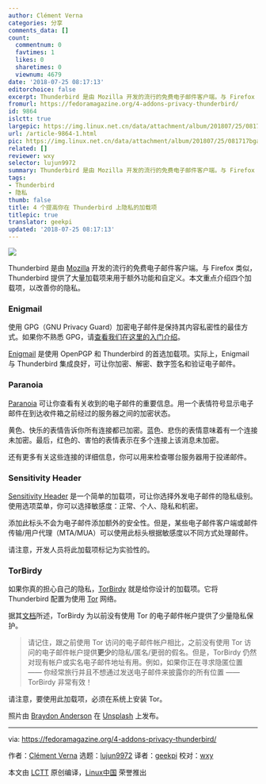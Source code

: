 ```yaml
---
author: Clément Verna
categories: 分享
comments_data: []
count:
  commentnum: 0
  favtimes: 1
  likes: 0
  sharetimes: 0
  viewnum: 4679
date: '2018-07-25 08:17:13'
editorchoice: false
excerpt: Thunderbird 是由 Mozilla 开发的流行的免费电子邮件客户端。与 Firefox 类似，Thunderbird 提供了大量加载项来用于额外功能和自定义。本文重点介绍四个加载项，以改善你的隐私。
fromurl: https://fedoramagazine.org/4-addons-privacy-thunderbird/
id: 9864
islctt: true
largepic: https://img.linux.net.cn/data/attachment/album/201807/25/081717bgacc582cj5va2u5.jpg
url: /article-9864-1.html
pic: https://img.linux.net.cn/data/attachment/album/201807/25/081717bgacc582cj5va2u5.jpg.thumb.jpg
related: []
reviewer: wxy
selector: lujun9972
summary: Thunderbird 是由 Mozilla 开发的流行的免费电子邮件客户端。与 Firefox 类似，Thunderbird 提供了大量加载项来用于额外功能和自定义。本文重点介绍四个加载项，以改善你的隐私。
tags:
- Thunderbird
- 隐私
thumb: false
title: 4 个提高你在 Thunderbird 上隐私的加载项
titlepic: true
translator: geekpi
updated: '2018-07-25 08:17:13'
---
```


![](/data/attachment/album/201807/25/081717bgacc582cj5va2u5.jpg)


Thunderbird 是由 [Mozilla](https://www.mozilla.org/en-US/) 开发的流行的免费电子邮件客户端。与 Firefox 类似，Thunderbird 提供了大量加载项来用于额外功能和自定义。本文重点介绍四个加载项，以改善你的隐私。


### Enigmail


使用 GPG（GNU Privacy Guard）加密电子邮件是保持其内容私密性的最佳方式。如果你不熟悉 GPG，请[查看我们在这里的入门介绍](https://fedoramagazine.org/gnupg-a-fedora-primer/)。


[Enigmail](https://addons.mozilla.org/en-US/thunderbird/addon/enigmail/) 是使用 OpenPGP 和 Thunderbird 的首选加载项。实际上，Enigmail 与 Thunderbird 集成良好，可让你加密、解密、数字签名和验证电子邮件。


### Paranoia


[Paranoia](https://addons.mozilla.org/en-US/thunderbird/addon/paranoia/?src=cb-dl-users) 可让你查看有关收到的电子邮件的重要信息。用一个表情符号显示电子邮件在到达收件箱之前经过的服务器之间的加密状态。


黄色、快乐的表情告诉你所有连接都已加密。蓝色、悲伤的表情意味着有一个连接未加密。最后，红色的、害怕的表情表示在多个连接上该消息未加密。


还有更多有关这些连接的详细信息，你可以用来检查哪台服务器用于投递邮件。


### Sensitivity Header


[Sensitivity Header](https://addons.mozilla.org/en-US/thunderbird/addon/sensitivity-header/?src=cb-dl-users) 是一个简单的加载项，可让你选择外发电子邮件的隐私级别。使用选项菜单，你可以选择敏感度：正常、个人、隐私和机密。


添加此标头不会为电子邮件添加额外的安全性。但是，某些电子邮件客户端或邮件传输/用户代理（MTA/MUA）可以使用此标头根据敏感度以不同方式处理邮件。


请注意，开发人员将此加载项标记为实验性的。


### TorBirdy


如果你真的担心自己的隐私，[TorBirdy](https://addons.mozilla.org/en-US/thunderbird/addon/torbirdy/?src=cb-dl-users) 就是给你设计的加载项。它将 Thunderbird 配置为使用 [Tor](https://www.torproject.org/) 网络。


据其[文档](https://trac.torproject.org/projects/tor/wiki/torbirdy)所述，TorBirdy 为以前没有使用 Tor 的电子邮件帐户提供了少量隐私保护。



> 
> 请记住，跟之前使用 Tor 访问的电子邮件帐户相比，之前没有使用 Tor 访问的电子邮件帐户提供**更少**的隐私/匿名/更弱的假名。但是，TorBirdy 仍然对现有帐户或实名电子邮件地址有用。例如，如果你正在寻求隐匿位置 —— 你经常旅行并且不想通过发送电子邮件来披露你的所有位置 —— TorBirdy 非常有效！
> 
> 
> 


请注意，要使用此加载项，必须在系统上安装 Tor。


照片由 [Braydon Anderson](https://unsplash.com/photos/wOHH-NUTvVc?utm_source=unsplash&utm_medium=referral&utm_content=creditCopyText) 在 [Unsplash](https://unsplash.com/search/photos/privacy?utm_source=unsplash&utm_medium=referral&utm_content=creditCopyText) 上发布。




---


via: <https://fedoramagazine.org/4-addons-privacy-thunderbird/>


作者：[Clément Verna](https://fedoramagazine.org) 选题：[lujun9972](https://github.com/lujun9972) 译者：[geekpi](https://github.com/geekpi) 校对：[wxy](https://github.com/wxy)


本文由 [LCTT](https://github.com/LCTT/TranslateProject) 原创编译，[Linux中国](https://linux.cn/) 荣誉推出